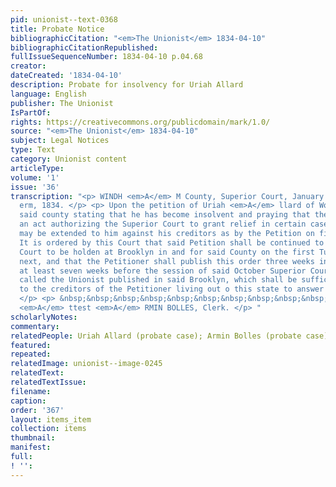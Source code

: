 ```yaml
---
pid: unionist--text-0368
title: Probate Notice
bibliographicCitation: "<em>The Unionist</em> 1834-04-10"
bibliographicCitationRepublished: 
fullIssueSequenceNumber: 1834-04-10 p.04.68
creator: 
dateCreated: '1834-04-10'
description: Probate for insolvency for Uriah Allard
language: English
publisher: The Unionist
IsPartOf: 
rights: https://creativecommons.org/publicdomain/mark/1.0/
source: "<em>The Unionist</em> 1834-04-10"
subject: Legal Notices
type: Text
category: Unionist content
articleType: 
volume: '1'
issue: '36'
transcription: "<p> WINDH <em>A</em> M County, Superior Court, January <em>T</em>
  erm, 1834. </p> <p> Upon the petition of Uriah <em>A</em> llard of Woodstock in
  said county stating that he has become insolvent and praying that the benefit of
  an act authorizing the Superior Court to grant relief in certain cases of insolvency
  may be extended to him against his creditors as by the Petition on file. </p> <p>
  It is ordered by this Court that said Petition shall be continued to the Superior
  Court to be holden at Brooklyn in and for said County on the first Tuesday of October
  next, and that the Petitioner shall publish this order three weeks in succession
  at least seven weeks before the session of said October Superior Court in a newspaper
  called the Unionist published in said Brooklyn, which shall be sufficient notice
  to the creditors of the Petitioner living out o this state to answer to said Petition.
  </p> <p> &nbsp;&nbsp;&nbsp;&nbsp;&nbsp;&nbsp;&nbsp;&nbsp;&nbsp;&nbsp;&nbsp;&nbsp;&nbsp;&nbsp;&nbsp;&nbsp;&nbsp;&nbsp;&nbsp;&nbsp;&nbsp;&nbsp;&nbsp;
  <em>A</em> ttest <em>A</em> RMIN BOLLES, Clerk. </p> "
scholarlyNotes: 
commentary: 
relatedPeople: Uriah Allard (probate case); Armin Bolles (probate case)
featured: 
repeated: 
relatedImage: unionist--image-0245
relatedText: 
relatedTextIssue: 
filename: 
caption: 
order: '367'
layout: items_item
collection: items
thumbnail: 
manifest: 
full: 
! '': 
---
```

